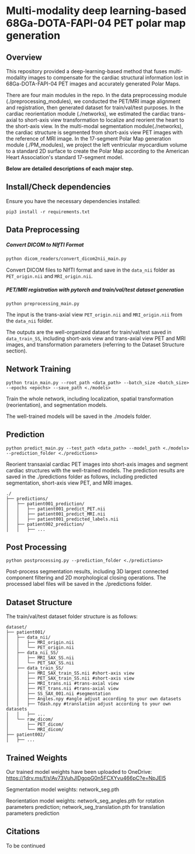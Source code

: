 # Multi-modality deep learning-based 68Ga-DOTA-FAPI-04 PET polar map generation

## Overview

This repository provided a deep-learning-based method that fuses multi-modality images to compensate for the cardiac structural information lost in 68Ga-DOTA-FAPI-04 PET images and accurately generated Polar Maps.

There are four main modules in the repo. In the data preprocessing module (./preprocessing_modules), we conducted the PET/MRI image alignment and registration, then generated dataset for train/val/test purposes. In the cardiac reorientation module (./networks), we estimated the cardiac trans-axial to short-axis view transformation to localize and reorient the heart to the short-axis view. In the multi-modal segmentation module(./networks), the cardiac structure is segmented from short-axis view PET images with the reference of MRI image. In the 17-segment Polar Map generation module (./PM_modules), we project the left ventricular myocardium volume to a standard 2D surface to create the Polar Map according to the American Heart Association's standard 17-segment model.

**Below are detailed descriptions of each major step.**

## Install/Check dependencies

Ensure you have the necessary dependencies installed:

```
pip3 install -r requirements.txt
```

## Data Preprocessing

##### Convert DICOM to NIfTI Format

```bash
python dicom_readers/convert_dicom2nii_main.py
```

Convert DICOM files to NIfTI format and save in the `data_nii` folder as `PET_origin.nii` and `MRI_origin.nii`.

##### PET/MRI registration with pytorch and train/val/test dataset generation

```
python preprocessing_main.py
```

The input is the trans-axial view `PET_origin.nii` and `MRI_origin.nii` from the `data_nii` folder. 

The outputs are the well-organized dataset for train/val/test saved in `data_train_SS`, including short-axis view and trans-axial view PET and MRI images, and transformation parameters (referring to the Dataset Structure section). 

## Network Training

```
python train_main.py --root_path <data_path> --batch_size <batch_size> --epochs <epochs> --save_path <./models>
```

Train the whole network, including localization, spatial transformation (reorientation), and segmentation models. 

The well-trained models will be saved in the ./models folder.

## Prediction

```
python predict_main.py --test_path <data_path> --model_path <./models> --prediction_folder <./predictions>
```

Reorient transaxial cardiac PET images into short-axis images and segment cardiac structures with the well-trained models. The prediction results are saved in the ./predictions folder as follows, including predicted segmentation, short-axis view PET, and MRI images.

```
./
├── predictions/
│   ├── patient001_prediction/
│   │   ├── patient001_predict_PET.nii
│   │   ├── patient001_predict_MRI.nii
│   │   ├── patient001_predicted_labels.nii
│   ├── patient002_prediction/
│   │   ├── ...
```

## Post Processing

```
python postprocessing.py --prediction_folder <./predictions>
```

Post-process segmentation results, including 3D largest connected component filtering and 2D morphological closing operations. The processed label files will be saved in the ./predictions folder.

## Dataset Structure

The train/val/test dataset folder structure is as follows:

```
dataset/
├── patient001/
│   ├── data_nii/
│   │   ├── MRI_origin.nii
│   │   └── PET_origin.nii
│   ├── data_nii_SS/
│   │   ├── MRI_SAX_SS.nii
│   │   └── PET_SAX_SS.nii
│   ├── data_train_SS/
│   │   ├── MRI_SAX_train_SS.nii #short-axis view
│   │   ├── PET_SAX_train_SS.nii #short-axis view
│   │   ├── MRI_trans.nii #trans-axial view
│   │   ├── PET_trans.nii #trans-axial view
│   │   ├── SS_SAX_001.nii #segmentation
│   │   ├── Angles.npy #angle adjust according to your own datasets
│   │   ├── Tdash.npy #translation adjust according to your own datasets
│   │   ├── ...
│   └── raw_dicom/
│       ├── PET_dicom/
│       └── MRI_dicom/
├── patient002/
│   ├── ...
```
## Trained Weights

Our trained model weights have been uploaded to OneDrive:
https://1drv.ms/f/s!Av73VuhJIDgopG0n5FCXYvu466pC?e=NpJEI5

Segmentation model weights: network_seg.pth

Reorientation model weights: network_seg_angles.pth for rotation parameters prediction; network_seg_translation.pth for translation parameters prediction

## Citations
To be continued
